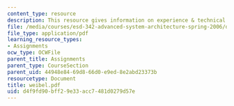 ```yaml
---
content_type: resource
description: This resource gives information on experience & technical problems.
file: /media/courses/esd-342-advanced-system-architecture-spring-2006/d4f9fd90bff29e33acc7481d0279d57e_weibel.pdf
file_type: application/pdf
learning_resource_types:
- Assignments
ocw_type: OCWFile
parent_title: Assignments
parent_type: CourseSection
parent_uid: 44948e84-69d8-66d0-e9ed-8e2abd23373b
resourcetype: Document
title: weibel.pdf
uid: d4f9fd90-bff2-9e33-acc7-481d0279d57e
---
```

